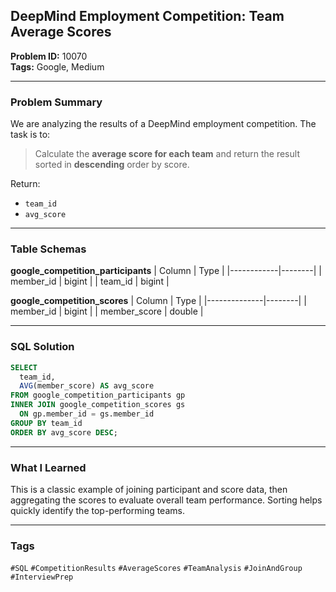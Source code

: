 ## DeepMind Employment Competition: Team Average Scores

**Problem ID:** 10070  
**Tags:** Google, Medium  

---

### Problem Summary

We are analyzing the results of a DeepMind employment competition. The task is to:
> Calculate the **average score for each team** and return the result sorted in **descending** order by score.

Return:
- `team_id`
- `avg_score`

---

### Table Schemas

**google_competition_participants**
| Column     | Type   |
|------------|--------|
| member_id  | bigint |
| team_id    | bigint |

**google_competition_scores**
| Column       | Type   |
|--------------|--------|
| member_id    | bigint |
| member_score | double |

---

### SQL Solution

```sql
SELECT 
  team_id, 
  AVG(member_score) AS avg_score
FROM google_competition_participants gp
INNER JOIN google_competition_scores gs
  ON gp.member_id = gs.member_id
GROUP BY team_id
ORDER BY avg_score DESC;
```

---

### What I Learned

This is a classic example of joining participant and score data, then aggregating the scores to evaluate overall team performance. Sorting helps quickly identify the top-performing teams.

---

### Tags
`#SQL` `#CompetitionResults` `#AverageScores` `#TeamAnalysis` `#JoinAndGroup` `#InterviewPrep`
